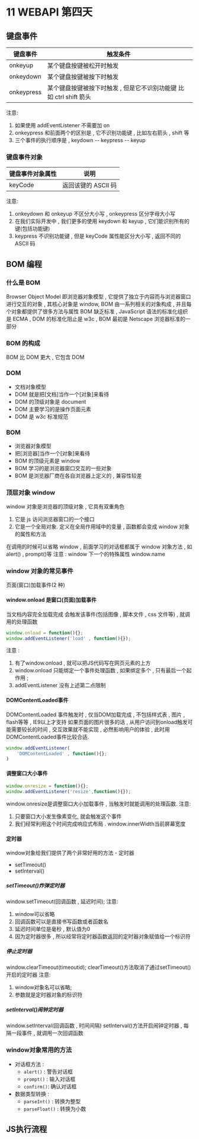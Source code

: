 # 11 WEBAPI 第四天

## 键盘事件

| 键盘事件   | 触发条件                                                           |
| ---------- | ------------------------------------------------------------------ |
| onkeyup    | 某个键盘按键被松开时触发                                           |
| onkeydown  | 某个键盘按键被按下时触发                                           |
| onkeypress | 某个键盘按键被按下时触发 , 但是它不识别功能键 比如 ctrl shift 箭头 |

注意:

1. 如果使用 addEventListener 不需要加 on
2. onkeypress 和前面两个的区别是 , 它不识别功能键 , 比如左右箭头 , shift 等
3. 三个事件的执行顺序是 , keydown -- keypress -- keyup

### 键盘事件对象

| 键盘事件对象属性 | 说明                |
| ---------------- | ------------------- |
| keyCode          | 返回该键的 ASCII 码 |

注意:

1. onkeydown 和 onkeyup 不区分大小写 , onkeypress 区分字母大小写
2. 在我们实际开发中 , 我们更多的使用 keydown 和 keyup , 它们能识别所有的键(包括功能键)
3. keypress 不识别功能键 , 但是 keyCode 属性能区分大小写 , 返回不同的 ASCII 码

## BOM 编程

### 什么是 BOM

Browser Object Model
即浏览器对象模型 , 它提供了独立于内容而与浏览器窗口进行交互的对象 , 其核心对象是 window, BOM 由一系列相关的对象构成 , 并且每个对象都提供了很多方法与属性
BOM 缺乏标准 , JavaScript 语法的标准化组织是 ECMA , DOM 的标准化阻止是 w3c , BOM 最初是 Netscape 浏览器标准的一部分

### BOM 的构成

BOM 比 DOM 更大 , 它包含 DOM
![]()

### DOM

-   文档对象模型
-   DOM 就是把[文档]当作一个[对象]来看待
-   DOM 的顶级对象是 document
-   DOM 主要学习的是操作页面元素
-   DOM 是 w3c 标准规范

### BOM

-   浏览器对象模型
-   把[浏览器]当作一个[对象]来看待
-   BOM 的顶级元素是 window
-   BOM 学习的是浏览器窗口交互的一些对象
-   BOM 是浏览器厂商在各自浏览器上定义的 , 兼容性较差

### 顶层对象 window

window 对象是浏览器的顶级对象 , 它具有双重角色

1. 它是 js 访问浏览器窗口的一个接口
2. 它是一个全局对象. 定义在全局作用域中的变量 , 函数都会变成 window 对象的属性和方法

在调用的时候可以省略 window , 前面学习的对话框都属于 window 对象方法 , 如 alert() , prompt()等
注意 : window 下一个的特殊属性 window.name

### window 对象的常见事件

页面(窗口)加载事件(2 种)

#### window.onload 是窗口(页面)加载事件
当文档内容完全加载完成 会触发该事件(包括图像 , 脚本文件 , css 文件等) , 就调用的处理函数

```js
window.onload = function(){};
window.addEventListener('load' , function(){});
```
注意 : 
1. 有了window.onload , 就可以把JS代码写在网页元素的上方
2. window.onload 只能绑定一个事件处理函数 , 如果绑定多个 , 只有最后一个起作用 ;
3. addEventListener 没有上述第二点限制

#### DOMContentLoaded事件
DOMContentLoaded 事件触发时 , 仅当DOM加载完成 , 不包括样式表 , 图片 , flash等等 , IE9以上才支持
如果页面的图片很多的话 , 从用户访问到onload触发可能需要较长的时间 , 交互效果就不能实现 , 必然影响用户的体验 , 此时用DOMContentLoaded事件比较合适.
```js
window.addEventListener(
    'DOMContentLoaded' , function(){};
)
```
#### 调整窗口大小事件
```js
window.onresize = function(){};
window.addEventListener('resize',function(){});
```
window.onresize是调整窗口大小加载事件 , 当触发时就能调用的处理函数.
注意:
1. 只要窗口大小发生像素变化, 就会触发这个事件
2. 我们经常利用这个时间完成响应式布局 . 
window.innerWidth当前屏幕宽度

#### 定时器
window对象给我们提供了两个非常好用的方法 - 定时器
- setTimeout()
- setInterval()

##### setTimeout()炸弹定时器
window.setTimeout(回调函数 , 延迟时间);
注意:
1. window可以省略
2. 回调函数可以是直接书写函数或者函数名
3. 延迟时间单位是毫秒 , 默认值为0
4. 因为定时器很多 , 所以经常将定时器函数返回的定时器对象赋值给一个标识符

##### 停止定时器
window.clearTimeout(timeoutid);
clearTimeout()方法取消了通过setTimeout()开启的定时器
注意:
1. window对象名可以省略;
2. 参数就是定时器对象的标识符
##### setInterval()闹钟定时器
window.setInterval(回调函数 , 时间间隔)
setInterval()方法开启闹钟定时器 , 每隔一段事件 , 就调用一次回调函数

### window对象常用的方法
- 对话框方法 :
    - `alert()` : 警告对话框
    - `prompt()` : 输入对话框
    - `confirm()`: 确认对话框
- 数据类型转换 :
    - `parseInt()` : 转换为整型
    - `parseFloat()` : 转换为小数


## JS执行流程


